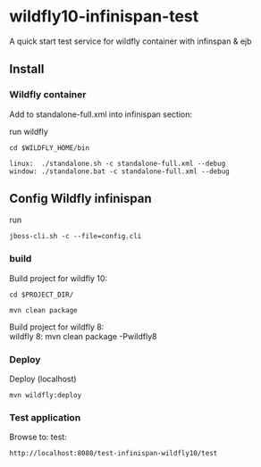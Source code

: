 # wildfly10-infinispan-test
A quick start test service for wildfly container with infinspan & ejb

## Install

### Wildfly container
Add to standalone-full.xml into infinispan section: 

run wildfly

	cd $WILDFLY_HOME/bin
	
	linux:  ./standalone.sh -c standalone-full.xml --debug
	window: ./standalone.bat -c standalone-full.xml --debug

## Config Wildfly infinispan
run
	
	jboss-cli.sh -c --file=config.cli

### build
Build project for wildfly 10:

	cd $PROJECT_DIR/

	mvn clean package
	
Build project for wildfly 8:	
	wildfly 8:  mvn clean package -Pwildfly8

### Deploy
Deploy (localhost)

	mvn wildfly:deploy

### Test application
Browse to:
test:

	http://localhost:8080/test-infinispan-wildfly10/test
	